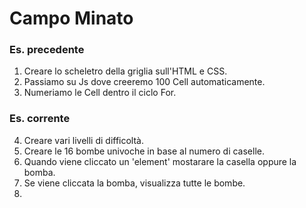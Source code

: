 Campo Minato
===
### Es. precedente
1. Creare lo scheletro della griglia sull'HTML e CSS.
2. Passiamo su Js dove creeremo 100 Cell automaticamente.
3. Numeriamo le Cell dentro il ciclo For.

### Es. corrente
4. Creare vari livelli di difficoltà.
5. Creare le 16 bombe univoche in base al numero di caselle.
6. Quando viene cliccato un 'element' mostarare la casella oppure la bomba.
7. Se viene cliccata la bomba, visualizza tutte le bombe.
8. 
